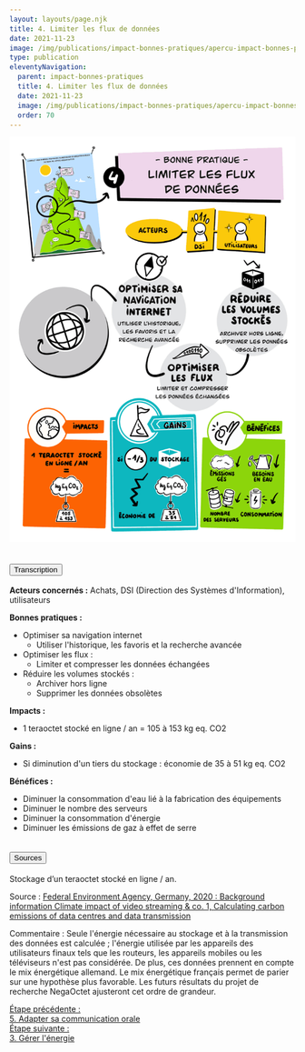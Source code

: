 ```yaml
---
layout: layouts/page.njk
title: 4. Limiter les flux de données
date: 2021-11-23
image: /img/publications/impact-bonnes-pratiques/apercu-impact-bonnes-pratiques.webp
type: publication
eleventyNavigation:
  parent: impact-bonnes-pratiques
  title: 4. Limiter les flux de données
  date: 2021-11-23
  image: /img/publications/impact-bonnes-pratiques/apercu-impact-bonnes-pratiques.webp
  order: 70
---
```


<img src="/img/publications/impact-bonnes-pratiques/sd/BPN4-LimiterLesFluxDeDonnees.png" class="fr-responsive-img" alt="" />

<section class="fr-accordion">
  <h2 class="fr-accordion__title">
    <button class="fr-accordion__btn" aria-expanded="false" aria-controls="accordion-transcription">Transcription</button>
  </h2>
  <div class="fr-collapse" id="accordion-transcription">

**Acteurs concernés :** Achats, DSI (Direction des Systèmes d'Information), utilisateurs

**Bonnes pratiques :**

  * Optimiser sa navigation internet
    * Utiliser l'historique, les favoris et la recherche avancée
  * Optimiser les flux :
    * Limiter et compresser les données échangées
  * Réduire les volumes stockés :
    * Archiver hors ligne
    * Supprimer les données obsolètes

**Impacts :**

  * 1 teraoctet stocké en ligne / an = 105 à 153 kg eq. CO2

**Gains :**

  * Si diminution d'un tiers du stockage : économie de 35 à 51 kg eq. CO2

**Bénéfices :**

  * Diminuer la consommation d'eau lié à la fabrication des équipements
  * Diminuer le nombre des serveurs
  * Diminuer la consommation d'énergie
  * Diminuer les émissions de gaz à effet de serre

  </div>

  <h2 class="fr-accordion__title">
    <button class="fr-accordion__btn" aria-expanded="false" aria-controls="accordion-sources">Sources</button>
  </h2>
  <div class="fr-collapse" id="accordion-sources">

Stockage d’un teraoctet stocké en ligne / an.

Source : [Federal Environment Agency, Germany, 2020 : Background information Climate impact of video streaming & co. 1, Calculating carbon emissions of data centres and data transmission](https://www.umweltbundesamt.de)

Commentaire : Seule l'énergie nécessaire au stockage et à la transmission des données est calculée ; l'énergie utilisée par les appareils des utilisateurs finaux tels que les routeurs, les appareils mobiles ou les téléviseurs n'est pas considérée. De plus, ces données prennent en compte le mix énergétique allemand. Le mix énergétique français permet de parier sur une hypothèse plus favorable. Les futurs résultats du projet de recherche NegaOctet ajusteront cet ordre de grandeur.

  </div>
</section>

<nav class="fr-grid-row fr-grid-row--gutters fr-py-3w">
  <div class="fr-col-12 fr-col-sm-6 fr-col-md-6">
    <a class="fr-link fr-fi-arrow-left-line fr-link--icon-left" href="/publications/impact-bonnes-pratiques/bonne-pratique-5-adapter-sa-communication-orale/">Étape précédente :<br />5. Adapter sa communication orale</a>
  </div>

  <div class="fr-col-12 fr-col-sm-6 fr-col-md-6 text-align--right">
    <a class="fr-link fr-fi-arrow-right-line fr-link--icon-right" href="/publications/impact-bonnes-pratiques/bonne-pratique-3-gerer-energie/">Étape suivante :<br />3. Gérer l'énergie</a>
  </div>
</nav>
